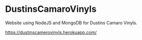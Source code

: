 # DustinsCamaroVinyls
Website using NodeJS and MongoDB for Dustins Camaro Vinyls.

https://dustinscamerovinyls.herokuapp.com/
